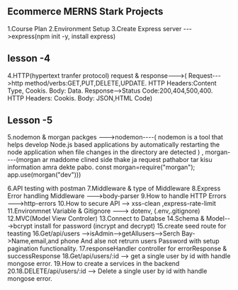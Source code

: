 ## Ecommerce MERNS Stark Projects

1.Course Plan
2.Environment Setup
3.Create Express server --->express(npm init -y, install express)

## lesson -4

4.HTTP(hypertext tranfer protocol) request & response--->( Request--->http method/verbs:GET,PUT,DELETE,UPDATE. HTTP Headers:Content Type, Cookis. Body: Data. Response-->Status Code:200,404,500,400. HTTP Headers: Cookis. Body: JSON,HTML Code)

## Lesson -5

5.nodemon & morgan packges --->nodemon----( nodemon is a tool that helps develop Node.js based applications by automatically restarting the node application when file changes in the directory are detected ) , morgan----(morgan ar maddome clined side thake ja request pathabor tar kisu information amra dekte pabo. const morgan=require("morgan"); app.use(morgan("dev")))

6.API testing with postman
7.Middleware & type of Middleware
8.Express Error handling Middleware --->body-parser
9.How to handle HTTP Errors --->http-errors
10.How to secure API --> xss-clean ,express-rate-limit
11.Environmnet Variable & Gitignore ---> dotenv, (.env,.gitignore)
12.MVC(Model View Controler)
13.Connect to Databse
14.Schema & Model--->bcrypt install for password (incrypt and decrypt)
15.create seed route for teasting
16.Get/api/users -->isAdmin-->getAllusers-->Serch Bay->Name,email,and phone And alse not retrurn users Password with setup pagination functionality.
17.responseHandler controller for errorResponse & successResponse
18.Get/api/users/:id --> get a single user by id with handle mongose error.
19.How to create a services in the backend
20.18.DELETE/api/users/:id --> Delete a single user by id with handle mongose error.
